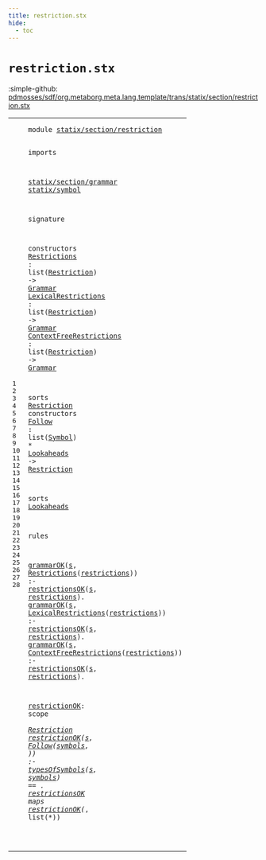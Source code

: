 ```yaml
---
title: restriction.stx
hide:
  - toc
---
```


# `restriction.stx`

:simple-github: [pdmosses/sdf/org.metaborg.meta.lang.template/trans/statix/section/restriction.stx]

[pdmosses/sdf/org.metaborg.meta.lang.template/trans/statix/section/restriction.stx]: https://github.com/pdmosses/sdf/blob/master/org.metaborg.meta.lang.template/trans/statix/section/restriction.stx "The source file on GitHub"

<div class="stx"><table class="highlighttable"><tbody><tr><td class="linenos"><div class="linenodiv"><pre><span></span>1
2
3
4
5
6
7
8
9
10
11
12
13
14
15
16
17
18
19
20
21
22
23
24
25
26
27
28
</pre></div></td>
<td class="code"><pre><code><span class="keyword">module</span> <a href="../../main.stx/#statix/section/restriction_253_279" id="statix/section/restriction_7_33" title="Referenced at ../../main.stx line 15"><span class="token sort_Id">statix/section/restriction</span></a>

<span class="keyword">imports</span>

  <a href="../grammar.stx/#statix/section/grammar_7_29" id="statix/section/grammar_46_68" title="Defined at ../grammar.stx line 1"><span class="token sort_Id">statix/section/grammar</span></a>
  <a href="../../symbol.stx/#statix/symbol_7_20" id="statix/symbol_71_84" title="Defined at ../../symbol.stx line 1"><span class="token sort_Id">statix/symbol</span></a>

<span class="keyword">signature</span>

  <span class="keyword">constructors</span>
    <span class="cons_OpDecl"><a href="#Restrictions_420_432" id="Restrictions_116_128" title="Referenced at line 22"><span class="token sort_Id">Restrictions</span></a>            <span class="operator">:</span> <span class="keyword">list</span><span class="operator">(</span><span class="cons_SimpleSort"><a href="#Restriction_298_309" id="Restriction_147_158" title="Defined at line 15"><span class="token sort_Id">Restriction</span></a></span><span class="operator">)</span> <span class="operator">-&gt;</span> <span class="cons_SimpleSort"><a href="../grammar.stx/#Grammar_85_92" id="Grammar_163_170" title="Defined at ../grammar.stx line 9"><span class="token sort_Id">Grammar</span></a></span></span>
    <span class="cons_OpDecl"><a href="#LexicalRestrictions_510_529" id="LexicalRestrictions_175_194" title="Referenced at line 23"><span class="token sort_Id">LexicalRestrictions</span></a>     <span class="operator">:</span> <span class="keyword">list</span><span class="operator">(</span><span class="cons_SimpleSort"><a href="#Restriction_298_309" id="Restriction_206_217" title="Defined at line 15"><span class="token sort_Id">Restriction</span></a></span><span class="operator">)</span> <span class="operator">-&gt;</span> <span class="cons_SimpleSort"><a href="../grammar.stx/#Grammar_85_92" id="Grammar_222_229" title="Defined at ../grammar.stx line 9"><span class="token sort_Id">Grammar</span></a></span></span>
    <span class="cons_OpDecl"><a href="#ContextFreeRestrictions_600_623" id="ContextFreeRestrictions_234_257" title="Referenced at line 24"><span class="token sort_Id">ContextFreeRestrictions</span></a> <span class="operator">:</span> <span class="keyword">list</span><span class="operator">(</span><span class="cons_SimpleSort"><a href="#Restriction_298_309" id="Restriction_265_276" title="Defined at line 15"><span class="token sort_Id">Restriction</span></a></span><span class="operator">)</span> <span class="operator">-&gt;</span> <span class="cons_SimpleSort"><a href="../grammar.stx/#Grammar_85_92" id="Grammar_281_288" title="Defined at ../grammar.stx line 9"><span class="token sort_Id">Grammar</span></a></span></span>

  <span class="keyword">sorts</span> <span class="cons_SortDecl"><a href="#Restriction_147_158" id="Restriction_298_309" title="Referenced at line 11, 12, 13, 16, 26"><span class="token sort_Id">Restriction</span></a></span> <span class="keyword">constructors</span>
    <span class="cons_OpDecl"><a href="#Follow_732_738" id="Follow_327_333" title="Referenced at line 27"><span class="token sort_Id">Follow</span></a> <span class="operator">:</span> <span class="keyword">list</span><span class="operator">(</span><span class="cons_SimpleSort"><a href="../../symbol.stx/#Symbol_94_100" id="Symbol_341_347" title="Defined at ../../symbol.stx line 11"><span class="token sort_Id">Symbol</span></a></span><span class="operator">)</span> <span class="operator">*</span> <span class="cons_SimpleSort"><a href="#Lookaheads_386_396" id="Lookaheads_351_361" title="Defined at line 18"><span class="token sort_Id">Lookaheads</span></a></span> <span class="operator">-&gt;</span> <span class="cons_SimpleSort"><a href="#Restriction_298_309" id="Restriction_365_376" title="Defined at line 15"><span class="token sort_Id">Restriction</span></a></span></span>

  <span class="keyword">sorts</span> <span class="cons_SortDecl"><a href="#Lookaheads_351_361" id="Lookaheads_386_396" title="Referenced at line 16"><span class="token sort_Id">Lookaheads</span></a></span>

<span class="keyword">rules</span>

  <a href="../grammar.stx/#grammarOK_155_164" id="grammarOK_407_416" title="Defined at ../grammar.stx line 16"><span class="token sort_Id">grammarOK</span></a><span class="operator">(</span><span class="cons_Var"><a href="#s_477_478" id="s_417_418" title="Referenced at line 22"><span class="token sort_Id">s</span></a></span><span class="operator">,</span> <span class="cons_Op"><a href="#Restrictions_116_128" id="Restrictions_420_432" title="Defined at line 11"><span class="token sort_Id">Restrictions</span></a><span class="operator">(</span><span class="cons_Var"><a href="#restrictions_480_492" id="restrictions_433_445" title="Referenced at line 22"><span class="token sort_Id">restrictions</span></a></span>)</span><span class="operator">)</span>            <span class="operator">:-</span> <a href="#restrictionsOK_790_804" id="restrictionsOK_462_476" title="Defined at line 28"><span class="token sort_Id">restrictionsOK</span></a><span class="operator">(</span><span class="cons_Var"><a href="#s_417_418" id="s_477_478" title="Defined at line 22"><span class="token sort_Id">s</span></a></span><span class="operator">,</span> <span class="cons_Var"><a href="#restrictions_433_445" id="restrictions_480_492" title="Defined at line 22"><span class="token sort_Id">restrictions</span></a></span><span class="operator">).</span>
  <a href="../grammar.stx/#grammarOK_155_164" id="grammarOK_497_506" title="Defined at ../grammar.stx line 16"><span class="token sort_Id">grammarOK</span></a><span class="operator">(</span><span class="cons_Var"><a href="#s_567_568" id="s_507_508" title="Referenced at line 23"><span class="token sort_Id">s</span></a></span><span class="operator">,</span> <span class="cons_Op"><a href="#LexicalRestrictions_175_194" id="LexicalRestrictions_510_529" title="Defined at line 12"><span class="token sort_Id">LexicalRestrictions</span></a><span class="operator">(</span><span class="cons_Var"><a href="#restrictions_570_582" id="restrictions_530_542" title="Referenced at line 23"><span class="token sort_Id">restrictions</span></a></span>)</span><span class="operator">)</span>     <span class="operator">:-</span> <a href="#restrictionsOK_790_804" id="restrictionsOK_552_566" title="Defined at line 28"><span class="token sort_Id">restrictionsOK</span></a><span class="operator">(</span><span class="cons_Var"><a href="#s_507_508" id="s_567_568" title="Defined at line 23"><span class="token sort_Id">s</span></a></span><span class="operator">,</span> <span class="cons_Var"><a href="#restrictions_530_542" id="restrictions_570_582" title="Defined at line 23"><span class="token sort_Id">restrictions</span></a></span><span class="operator">).</span>
  <a href="../grammar.stx/#grammarOK_155_164" id="grammarOK_587_596" title="Defined at ../grammar.stx line 16"><span class="token sort_Id">grammarOK</span></a><span class="operator">(</span><span class="cons_Var"><a href="#s_657_658" id="s_597_598" title="Referenced at line 24"><span class="token sort_Id">s</span></a></span><span class="operator">,</span> <span class="cons_Op"><a href="#ContextFreeRestrictions_234_257" id="ContextFreeRestrictions_600_623" title="Defined at line 13"><span class="token sort_Id">ContextFreeRestrictions</span></a><span class="operator">(</span><span class="cons_Var"><a href="#restrictions_660_672" id="restrictions_624_636" title="Referenced at line 24"><span class="token sort_Id">restrictions</span></a></span>)</span><span class="operator">)</span> <span class="operator">:-</span> <a href="#restrictionsOK_790_804" id="restrictionsOK_642_656" title="Defined at line 28"><span class="token sort_Id">restrictionsOK</span></a><span class="operator">(</span><span class="cons_Var"><a href="#s_597_598" id="s_657_658" title="Defined at line 24"><span class="token sort_Id">s</span></a></span><span class="operator">,</span> <span class="cons_Var"><a href="#restrictions_624_636" id="restrictions_660_672" title="Defined at line 24"><span class="token sort_Id">restrictions</span></a></span><span class="operator">).</span>

  <a href="#restrictionOK_715_728" id="restrictionOK_678_691" title="Referenced at line 27, 28"><span class="token sort_Id">restrictionOK</span></a><span class="operator">:</span> <span class="cons_ScopeSort">scope</span> <span class="operator">*</span> <span class="cons_SimpleSort"><a href="#Restriction_298_309" id="Restriction_701_712" title="Defined at line 15"><span class="token sort_Id">Restriction</span></a></span>
  <a href="#restrictionOK_678_691" id="restrictionOK_715_728" title="Defined at line 26"><span class="token sort_Id">restrictionOK</span></a><span class="operator">(</span><span class="cons_Var"><a href="#s_770_771" id="s_729_730" title="Referenced at line 27"><span class="token sort_Id">s</span></a></span><span class="operator">,</span> <span class="cons_Op"><a href="#Follow_327_333" id="Follow_732_738" title="Defined at line 16"><span class="token sort_Id">Follow</span></a><span class="operator">(</span><span class="cons_Var"><a href="#symbols_773_780" id="symbols_739_746" title="Referenced at line 27"><span class="token sort_Id">symbols</span></a></span>, _)</span><span class="operator">)</span> <span class="operator">:-</span> <a href="../../symbol.stx/#typesOfSymbols_2424_2438" id="typesOfSymbols_755_769" title="Defined at ../../symbol.stx line 77"><span class="token sort_Id">typesOfSymbols</span></a><span class="operator">(</span><span class="cons_Var"><a href="#s_729_730" id="s_770_771" title="Defined at line 27"><span class="token sort_Id">s</span></a></span><span class="operator">,</span> <span class="cons_Var"><a href="#symbols_739_746" id="symbols_773_780" title="Defined at line 27"><span class="token sort_Id">symbols</span></a></span><span class="operator">)</span> <span class="operator">==</span> <span class="operator">_.</span>
  <a href="#restrictionsOK_462_476" id="restrictionsOK_790_804" title="Referenced at line 22, 23, 24"><span class="token sort_Id">restrictionsOK</span></a> <span class="keyword">maps</span> <a href="#restrictionOK_678_691" id="restrictionOK_810_823" title="Defined at line 26"><span class="token sort_Id">restrictionOK</span></a><span class="operator">(*,</span> <span class="keyword">list</span><span class="operator">(*))</span>

</code></pre></td></tr></tbody></table></div>